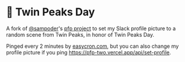 # 🌲 Twin Peaks Day

A fork of [@sampoder](https://github.com/sampoder)'s [pfp project](https://github.com/sampoder/pfp) to set my Slack profile picture to a random scene from Twin Peaks, in honor of Twin Peaks Day.

Pinged every 2 minutes by [easycron.com](https://easycron.com), but you can also change my profile picture if you ping https://pfp-two.vercel.app/api/set-profile.
